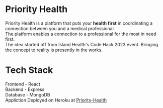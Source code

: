 # Priority Health
Priority Health is a platform that puts your <b>health first</b> in coordinating a connection between you and a medical professional. <br/>
The platform enables a connection to a professional for the most in need first. <br/>
The idea started off from Island Health's Code Hack 2023 event. Bringing the concept to reality is presently in the works.

# Tech Stack
Frontend - React <br/>
Backend - Express <br/>
Database - MongoDB <br/>
Appliction Deployed on Heroku at <a href="https://priority-health.herokuapp.com/">Priority-Health</a>
